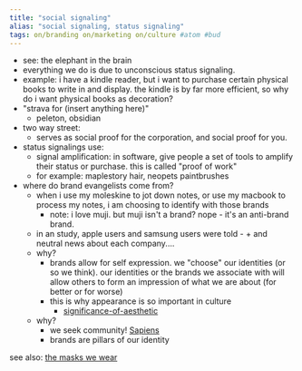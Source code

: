 ```yaml
---
title: "social signaling"
alias: "social signaling, status signaling"
tags: on/branding on/marketing on/culture #atom #bud 
---
```


- see:  the elephant in the brain 
- everything we do is due to unconscious status signaling. 
- example: i have a kindle reader, but i want to purchase certain physical books to write in and display. the kindle is by far more efficient, so why do i want physical books as decoration?
- "strava for (insert anything here)"
	- peleton, obsidian
- two way street:
	- serves as social proof for the corporation, and social proof for you. 
- status signalings use:
	- signal amplification: in software, give people a set of tools to amplify their status or purchase. this is called "proof of work"
	- for example: maplestory hair, neopets paintbrushes
- where do brand evangelists come from?
	- when i use my moleskine to jot down notes, or use my macbook to process my notes, i am choosing to identify with those brands
		- note: i love muji. but muji isn't a brand? nope - it's an anti-brand brand. 
	- in an study, apple users and samsung users were told - + and neutral news about each company....
	- why?
		- brands allow for self expression. we "choose" our identities (or so we think). our identities or the brands we associate with will allow others to form an impression of what we are about (for better or for worse)
		- this is why appearance is so important in culture
			- [significance-of-aesthetic](significance-of-aesthetic.md)
	- why?
		- we seek community! [Sapiens](books/Sapiens.md)
		- brands are pillars of our identity

see also: [the masks we wear](the-masks-we-wear.md)


